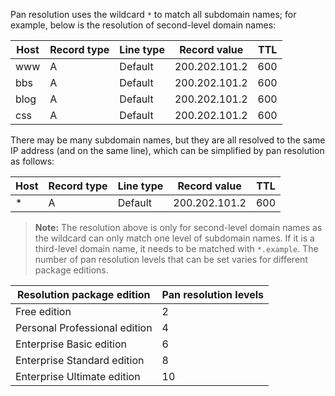 Pan resolution uses the wildcard `*` to match all subdomain names; for example, below is the resolution of second-level domain names:

| Host | Record type | Line type | Record value | TTL |
|---|---|---|---|---|
| www | A | Default | 200.202.101.2 | 600 |
| bbs | A | Default  | 200.202.101.2 | 600 |
| blog | A | Default  | 200.202.101.2 | 600 |
| css | A | Default  | 200.202.101.2 | 600 |

There may be many subdomain names, but they are all resolved to the same IP address (and on the same line), which can be simplified by pan resolution as follows:

| Host | Record type | Line type | Record value | TTL |
|---|---|---|---|---|
| * | A | Default | 200.202.101.2 | 600 |

>**Note:**
>The resolution above is only for second-level domain names as the wildcard can only match one level of subdomain names. If it is a third-level domain name, it needs to be matched with `*.example`. The number of pan resolution levels that can be set varies for different package editions.

| Resolution package edition | Pan resolution levels |
|---|---|
| Free edition | 2 |
| Personal Professional edition | 4 |
| Enterprise Basic edition | 6 |
| Enterprise Standard edition | 8 |
| Enterprise Ultimate edition | 10 |
